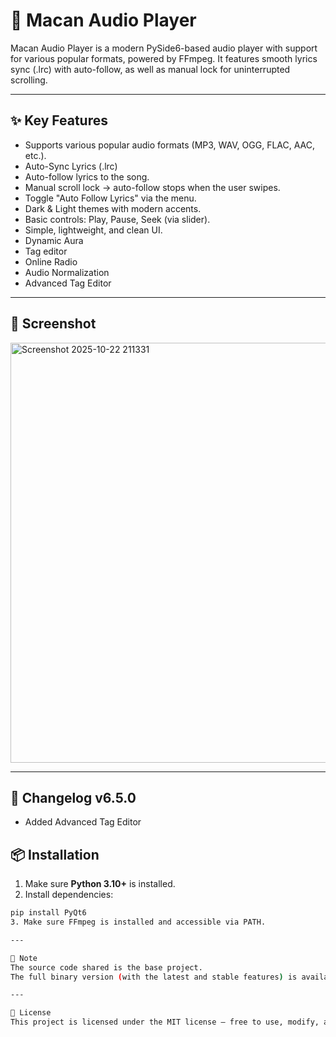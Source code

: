 # 🎵 Macan Audio Player

Macan Audio Player is a modern PySide6-based audio player with support for various popular formats, powered by FFmpeg.
It features smooth lyrics sync (.lrc) with auto-follow, as well as manual lock for uninterrupted scrolling.

---

## ✨ Key Features
- Supports various popular audio formats (MP3, WAV, OGG, FLAC, AAC, etc.).
- Auto-Sync Lyrics (.lrc)
- Auto-follow lyrics to the song.
- Manual scroll lock → auto-follow stops when the user swipes.
- Toggle "Auto Follow Lyrics" via the menu.
- Dark & ​​Light themes with modern accents.
- Basic controls: Play, Pause, Seek (via slider).
- Simple, lightweight, and clean UI.
- Dynamic Aura
- Tag editor
- Online Radio
- Audio Normalization
- Advanced Tag Editor

---

## 📸 Screenshot
<img width="848" height="672" alt="Screenshot 2025-10-22 211331" src="https://github.com/user-attachments/assets/89768fff-c347-4841-b5fa-7055738e3a06" />





---

## 📝 Changelog v6.5.0
- Added Advanced Tag Editor

## 📦 Installation
1. Make sure **Python 3.10+** is installed.
2. Install dependencies:
```bash
pip install PyQt6
3. Make sure FFmpeg is installed and accessible via PATH.

---

📂 Note
The source code shared is the base project.
The full binary version (with the latest and stable features) is available in the Releases section.

---

📖 License
This project is licensed under the MIT license — free to use, modify, and distribute with proper credit.
